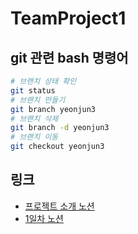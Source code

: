 # TeamProject1



## git 관련 bash 명령어
```bash
# 브랜치 상태 확인
git status
# 브랜치 만들기
git branch yeonjun3
# 브랜치 삭제
git branch -d yeonjun3
# 브랜치 이동
git checkout yeonjun3
```





## 링크
- [프로젝트 소개 노션](https://codestates.notion.site/AIB-17-Team-Project-1-2023-05-15-2023-05-25-9454e090dcdf4cf891c71c0b4bd2ba5e)
- [1일차 노션](https://www.notion.so/1-1-23de33f86c034ca4836fb0d45bbad632)